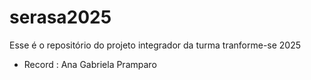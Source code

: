 # serasa2025
Esse é o repositório do projeto integrador da turma tranforme-se 2025


- Record : Ana Gabriela Pramparo 